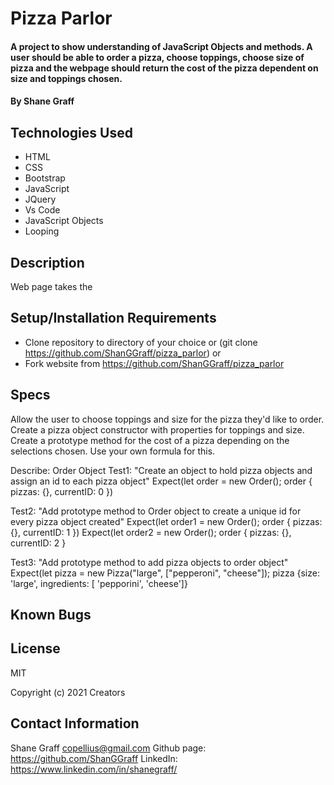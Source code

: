 # Pizza Parlor

#### A project to show understanding of JavaScript Objects and methods. A user should be able to order a pizza, choose toppings, choose size of pizza and the webpage should return the cost of the pizza dependent on size and toppings chosen.

#### By Shane Graff

## Technologies Used

* HTML
* CSS
* Bootstrap
* JavaScript
* JQuery
* Vs Code
* JavaScript Objects
* Looping

## Description
Web page takes the 

## Setup/Installation Requirements

* Clone repository to directory of your choice or (git clone https://github.com/ShanGGraff/pizza_parlor) or
* Fork website from https://github.com/ShanGGraff/pizza_parlor

## Specs
Allow the user to choose toppings and size for the pizza they'd like to order.
Create a pizza object constructor with properties for toppings and size.
Create a prototype method for the cost of a pizza depending on the selections chosen. Use your own formula for this.

Describe: Order Object
Test1: "Create an object to hold pizza objects and assign an id to each pizza object"
Expect(let order = new Order(); order { pizzas: {}, currentID: 0 })
  
Test2: "Add prototype method to Order object to create a unique id for every pizza object created"
Expect(let order1 = new Order(); order { pizzas: {}, currentID: 1 })
Expect(let order2 = new Order(); order { pizzas: {}, currentID: 2 }

Test3: "Add prototype method to add pizza objects to order object"
Expect(let pizza = new Pizza("large", ["pepperoni", "cheese"]);  pizza {size: 'large', ingredients: [ 'pepporini', 'cheese']}

## Known Bugs


## License
MIT

Copyright (c) 2021 Creators 

## Contact Information
Shane Graff <copellius@gmail.com>
Github page: https://github.com/ShanGGraff
LinkedIn: https://www.linkedin.com/in/shanegraff/
